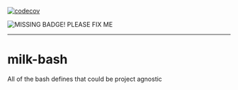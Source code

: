 [![codecov](https://codecov.io/gh/ian-l-kennedy/milk-bash/graph/badge.svg?token=587Gvr46dq)](https://codecov.io/gh/ian-l-kennedy/milk-bash)

![MISSING BADGE! PLEASE FIX ME](https://github.com/ian-l-kennedy/dockwright/actions/workflows/checks.yaml/badge.svg)

---

# milk-bash
All of the bash defines that could be project agnostic
